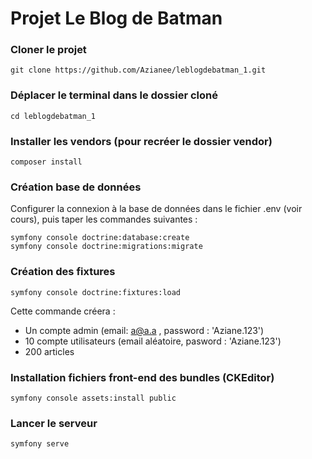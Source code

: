 # Projet Le Blog de Batman

### Cloner le projet

```
git clone https://github.com/Azianee/leblogdebatman_1.git
```

### Déplacer le terminal dans le dossier cloné
```
cd leblogdebatman_1
```

### Installer les vendors (pour recréer le dossier vendor)
```
composer install
```

### Création base de données
Configurer la connexion à la base de données dans le fichier .env (voir cours), puis taper les commandes suivantes :
```
symfony console doctrine:database:create
symfony console doctrine:migrations:migrate
```


### Création des fixtures 
```
symfony console doctrine:fixtures:load
```
Cette commande créera : 
* Un compte admin (email: a@a.a , password : 'Aziane.123')
* 10 compte utilisateurs (email aléatoire, pasword : 'Aziane.123')
* 200 articles

### Installation fichiers front-end des bundles (CKEditor)
```
symfony console assets:install public
```

### Lancer le serveur
```
symfony serve
```